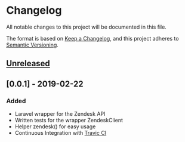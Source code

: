 # Changelog
All notable changes to this project will be documented in this file.

The format is based on [Keep a Changelog](https://keepachangelog.com/en/1.0.0/),
and this project adheres to [Semantic Versioning](https://semver.org/spec/v2.0.0.html).

## [Unreleased]

## [0.0.1] - 2019-02-22
### Added
- Laravel wrapper for the Zendesk API
- Written tests for the wrapper ZendeskClient
- Helper zendesk() for easy usage
- Continuous Integration with [Travic CI](https://www.travis-ci.com)

[Unreleased]: https://github.com/homedesignshops/laravel-zendesk/releases/tag/v0.0.1